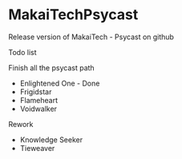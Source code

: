 # MakaiTechPsycast
Release version of MakaiTech - Psycast on github

Todo list

Finish all the psycast path
  - Enlightened One - Done
  - Frigidstar
  - Flameheart
  - Voidwalker
  
Rework
  - Knowledge Seeker
  - Tieweaver
